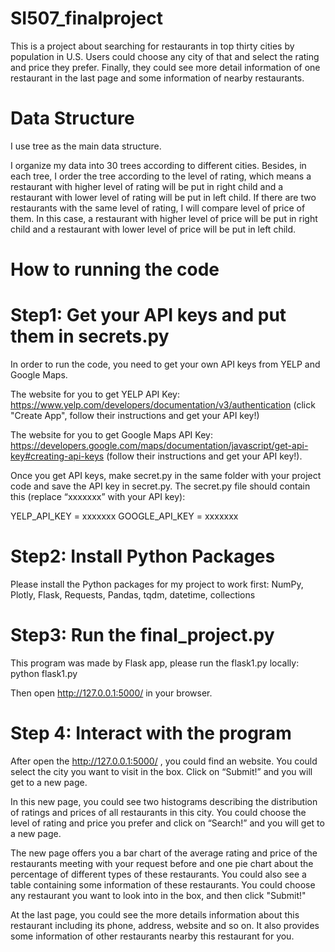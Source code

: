 # SI507_finalproject

This is a project about searching for restaurants in top thirty cities by population in U.S. Users could choose any city of that and select the rating and price they prefer. Finally, they could see more detail information of one restaurant in the last page and some information of nearby restaurants.
# Data Structure
I use tree as the main data structure.

I organize my data into 30 trees according to different cities. Besides, in each tree, I order the tree according to the level of rating, which means a restaurant with higher level of rating will be put in right child and a restaurant with lower level of rating will be put in left child. If there are two restaurants with the same level of rating, I will compare level of price of them. In this case, a restaurant with higher level of price will be put in right child and a restaurant with lower level of price will be put in left child.

# How to running the code
# Step1: Get your API keys and put them in secrets.py
In order to run the code, you need to get your own API keys from YELP and Google Maps.

The website for you to get YELP API Key: https://www.yelp.com/developers/documentation/v3/authentication
(click "Create App", follow their instructions and get your API key!)

The website for you to get Google Maps API Key: https://developers.google.com/maps/documentation/javascript/get-api-key#creating-api-keys (follow their instructions and get your API key!). 

Once you get API keys, make secret.py in the same folder with your project code and save the API key in secret.py.  The secret.py file should contain this (replace “xxxxxxx” with your API key): 

YELP_API_KEY = xxxxxxx
GOOGLE_API_KEY = xxxxxxx

# Step2: Install Python Packages
Please install the Python packages for my project to work first:
NumPy, Plotly, Flask, Requests, Pandas, tqdm, datetime, collections

# Step3: Run the final_project.py
This program was made by Flask app, please run the flask1.py locally:
python flask1.py

Then open http://127.0.0.1:5000/ in your browser.
# Step 4: Interact with the program
After open the http://127.0.0.1:5000/ , you could find an website. You could select the city you want to visit in the box. Click on “Submit!” and you will get to a new page. 

In this new page, you could see two histograms describing the distribution of ratings and prices of all restaurants in this city. You could choose the level of rating and price you prefer and click on “Search!” and you will get to a new page.

The new page offers you a bar chart of the average rating and price of the restaurants meeting with your request before and one pie chart about the percentage of different types of these restaurants. You could also see a table containing some information of these restaurants. You could choose any restaurant you want to look into in the box, and then click "Submit!"

At the last page, you could see the more details information about this restaurant including its phone, address, website and so on. It also provides some information of other restaurants nearby this restaurant for you.




